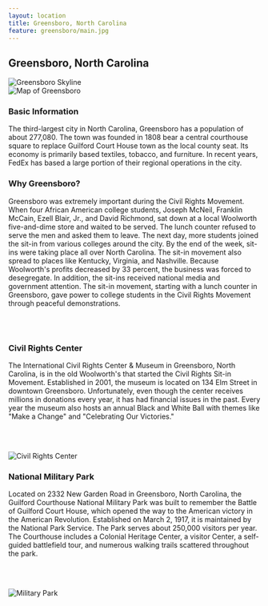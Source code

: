 ```yaml
---
layout: location
title: Greensboro, North Carolina
feature: greensboro/main.jpg
---
```

Greensboro, North Carolina
--------------------------

<div class="row">

<div class="col-md-6">

<img src="{{ site.baseurl }}/images/greensboro/resized/main.jpg" class="img-responsive" alt="Greensboro Skyline">

</div>

<div class="col-md-6">

<img src="{{ site.baseurl }}/images/greensboro/map.png" class="img-responsive" alt="Map of Greensboro">

</div>
</div><!-- /row -->

<div class="row">

<div class="col-md-6">

<h3>Basic Information</h3>
The third-largest city in North Carolina, Greensboro has a population of about 277,080. The town was founded in 1808 bear a central courthouse square to replace Guilford Court House town as the local county seat.  Its economy is primarily based textiles, tobacco, and furniture. In recent years, FedEx has based a large portion of their regional operations in the city.

</div>

<div class="col-md-6">

<h3>Why Greensboro?</h3>
Greensboro was extremely important during the Civil Rights Movement. When four African American college students, Joseph McNeil, Franklin McCain, Ezell Blair, Jr., and David Richmond, sat down at a local Woolworth five-and-dime store and waited to be served. The lunch counter refused to serve the men and asked them to leave. The next day, more students joined the sit-in from various colleges around the city. By the end of the week, sit-ins were taking place all over North Carolina. The sit-in movement also spread to places like Kentucky, Virginia, and Nashville. Because Woolworth's profits decreased by 33 percent, the business was forced to desegregate. In addition, the sit-ins received national media and government attention. 
The sit-in movement, starting with a lunch counter in Greensboro, gave power to college students in the Civil Rights Movement through peaceful demonstrations.

</div>

</div><!-- /row -->

<br /><br />

<div class="row">

<div class="col-md-6">

<h3>Civil Rights Center</h3>
The International Civil Rights Center & Museum in Greensboro, North Carolina, is in the old Woolworth's that started the Civil Rights Sit-in Movement. Established in 2001, the museum is located on 134 Elm Street in downtown Greensboro. Unfortunately, even though the center receives millions in donations every year, it has had financial issues in the past. 
Every year the museum also hosts an annual Black and White Ball with themes like "Make a Change" and "Celebrating Our Victories."

<br /><br />

<img src="{{ site.baseurl }}/images/greensboro/resized/museum.jpg" class="img-responsive" alt="Civil Rights Center">

</div>

<div class="col-md-6">

<h3>National Military Park</h3>

Located on 2332 New Garden Road in Greensboro, North Carolina, the Guilford Courthouse National Military Park was built to remember the Battle of Guilford Court House, which opened the way to the American victory in the American Revolution. Established on March 2, 1917, it is maintained by the National Park Service. The Park serves about 250,000 visitors per year. The Courthouse includes a Colonial Heritage Center, a visitor Center, a self-guided battlefield tour, and numerous walking trails scattered throughout the park.

<br /><br />

<img src="{{ site.baseurl }}/images/greensboro/military.jpg" class="img-responsive" alt="Military Park">

</div>
</div><!-- /row -->